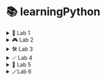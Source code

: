 # **📚 learningPython**

<details>
 <summary>
 🧪 Lab 1
 </summary>

### **💡 Topic:** Basic Input/Output & f-strings

**📝 Explanation:**
Python’s built-in `input()` function reads a line of text from the user as a string. To display output, you can use `print()`. f-strings (`f"…{expr}…"`) let you embed expressions directly inside string literals for readable formatting.

**⭐ Example:**

 ```python
 name = input("Enter your name: ")
 age  = input("Enter your age: ")
 print(f"Hello {name}. You're {age} years old")
 ```

**✅ Questions I have done on that topic:**

* Question 1: Greeted the user by name and age using `input()` and an f-string.

---

### **🔢 Topic:** Type Conversion & Addition

**📝 Explanation:**
User input is always a string. To perform numeric operations, convert with `int()` or `float()`. You can then add mixed types (e.g. `int + float`) and Python will promote to the more general `float`.

**⭐ Example:**

 ```python
 num1  = int(input("Enter a number: "))
 num2  = float(input("Enter a float: "))
 total = num1 + num2
 print(f"The sum is: {total}")
 ```

**✅ Questions I have done on that topic:**

* Question 2: Converted inputs to `int` and `float`, then printed their sum.

---

### **➕➖✖️➗ Topic:** Arithmetic Operators

**📝 Explanation:**
Python supports the usual arithmetic operators:

* `+` (addition)
* `-` (subtraction)
* `*` (multiplication)
* `/` (true division)
* `//` (floor division)
* `%` (modulus)
* `**` (exponentiation)

**⭐ Example:**

 ```python
 a = 10
 b =  3
 print("Addition:         ", a + b)
 print("Subtraction:      ", a - b)
 print("Multiplication: ", a * b)
 print("Division:         ", a / b)
 print("Floor Division: ", a // b)
 print("Modulus:          ", a % b)
 print("Exponentiation: ", a ** b)
 ```

**✅ Questions I have done on that topic:**

* Question 3: Demonstrated all basic arithmetic operators with `a = 10` and `b = 3`.

---

### **✂️ Topic:** String Splitting & Multiple Assignment

**📝 Explanation:**
The string method `.split(sep)` breaks a string into a list by the given separator. You can then unpack those list elements directly into multiple variables in one line.

**⭐ Example:**

 ```python
 name, age, score = input("Enter name, age and score: ").split(", ")
 print(f"name: {name}, age: {age}, score: {score}")
 ```

**✅ Questions I have done on that topic:**

* Question 4: Read three comma-separated values and assigned them to `name`, `age`, and `score`.

---

### **🔗 Topic:** Converting & Concatenating Numeric Strings

**📝 Explanation:**
You can convert string representations of numbers back to numeric types (`int`, `float`), do arithmetic, and then convert back to strings for concatenation.

**⭐ Example:**

 ```python
 int_str   = int(input("Enter integer as string: "))
 float_str = float(input("Enter float as string: "))

 print(int_str, float_str)               # numeric output
 print(int_str + float_str)               # arithmetic sum
 print(str(int_str) + str(float_str))     # string concatenation
 ```

**✅ Questions I have done on that topic:**

* Question 5: Converted inputs from strings to numbers, then demonstrated both arithmetic addition and string concatenation.

---

### **🚦 Topic:** Conditional Statements

**📝 Explanation:**
Use `if`, `else` (and optionally `elif`) to execute code blocks based on boolean conditions.

**⭐ Example:**

 ```python
 marks = float(input("Enter your marks: "))
 if marks >= 40:
     print("Passed")
 else:
     print("Failed")
 ```

**✅ Questions I have done on that topic:**

* Question 6: Checked pass/fail status based on a single `marks` input.

---

### **📊 Topic:** Calculating Percentage & Average

**📝 Explanation:**
You can perform compound arithmetic expressions to compute percentages and averages:

* **Percentage** = `(sum of marks) / (total maximum) * 100`
* **Average** = `(sum of marks) / (number of subjects)`

**⭐ Examples:**

 ```python
 # Percentage
 subject1 = float(input("Subject 1: "))
 subject2 = float(input("Subject 2: "))
 subject3 = float(input("Subject 3: "))
 percentage = ((subject1 + subject2 + subject3) / 300) * 100
 print(f"Percentage: {percentage}")

 # Average with conditional pass/fail
 name, sub1, sub2, sub3 = input("Enter name and marks: ").split(", ")
 avg = (float(sub1) + float(sub2) + float(sub3)) / 3
 if avg >= 40:
     print(f"{name} passed")
 else:
     print(f"{name} failed")
 ```

**✅ Questions I have done on that topic:**

* Question 7: Calculated percentage from three subject marks.
* Question 8: Computed average of three marks and used a conditional to print pass/fail.

---
</details>

<details>
 <summary>
🎮 Lab 2
</summary>

### **🎲 Topic:** Random Number Guessing Game

**📝 Explanation:**
This program uses the `random` module to generate a secret integer between 1 and 10. A `while True` loop repeatedly prompts the user to guess; based on the comparison, it prints hints ("guess higher"/"guess lower") until the correct number is guessed, then breaks out of the loop.

**⭐ Example:**

 ```python
 import random
 number_to_guess = random.randint(1, 10)

 while True:
     guess = int(input("Guess a number between 1 and 10: "))
     if guess < number_to_guess:
         print("guess higher")
         continue
     elif guess > number_to_guess:
         print("guess lower")
         continue
     else:
         print("Correct!")
         break
 ```

**✅ Questions I have done on that topic:**

* Question 1: Built a guessing game that loops until the user finds the randomly chosen number, using `continue` and `break`.

---

### **🔄 Topic:** Basic While Loops

**📝 Explanation:**
`while` loops execute a block as long as a condition remains `True`. You can initialize a counter outside the loop and increment it each iteration.

**⭐ Example:**

 ```python
 n = int(input("Enter a number: "))
 i = 0
 while i < n:
     print(i)
     i += 1
 ```

**✅ Questions I have done on that topic:**

* Question 2: Printed all integers from 0 up to (but not including) the user’s input `n`.

---

### **🚦 Topic:** Conditional Statements (if–elif–else)

**📝 Explanation:**
Use `if`, `elif`, and `else` to branch logic based on multiple mutually exclusive conditions.

**⭐ Example:**

 ```python
 n = int(input("Enter a number: "))
 if n > 0:
     print("positive")
 elif n < 0:
     print("negative")
 else:
     print("0")
 ```

**✅ Questions I have done on that topic:**

* Question 3: Classified the user’s integer as positive, negative, or zero.

---

### **🥇 Topic:** Finding the Largest of Three Numbers

**📝 Explanation:**
Read three values, convert to integers, then use logical comparisons (`and`) in chained `if–elif–else` to determine which is greatest.

**⭐ Example:**

 ```python
 a, b, c = input("Enter three numbers: ").split(", ")
 a, b, c = int(a), int(b), int(c)
 if a > b and a > c:
     print(f"{a} is the largest")
 elif b > a and b > c:
     print(f"{b} is the largest")
 else:
     print(f"{c} is the largest")
 ```

**✅ Questions I have done on that topic:**

* Question 4: Compared three inputs and printed the largest value.

---

### **🎓 Topic:** Grade Classification with if–elif Ladder

**📝 Explanation:**
Use a sequence of `elif` checks to classify numeric marks into grade categories (“A” through “Fail”), handling invalid inputs first.

**⭐ Example:**

 ```python
 marks = int(input("Enter your marks: "))
 if marks > 100:
     print("Please enter valid marks")
 elif marks >= 90:
     print("A")
 elif marks >= 80:
     print("B")
 elif marks >= 70:
     print("C")
 elif marks >= 60:
     print("D")
 else:
     print("Fail")
 ```

**✅ Questions I have done on that topic:**

* Question 5: Printed grade (A–D or Fail) based on user’s marks, with validation for marks over 100.

---

### **➡️ Topic:** For Loops & Even Number Check

**📝 Explanation:**
A `for` loop can iterate over a range of integers. Using the modulo operator (`%`), you can test each number for evenness (`i % 2 == 0`) before printing.

**⭐ Example:**

 ```python
 n = int(input("Enter a number: "))
 for i in range(0, n+1):
     if i % 2 == 0:
         print(i)
 ```

**✅ Questions I have done on that topic:**

* Question 6: Printed all even numbers from 0 up to the user’s input `n`.

---

### **➕ Topic:** Summing Digits of a Number

**📝 Explanation:**
Extract each digit by taking the remainder (`n % 10`) and floor-dividing (`n //= 10`) inside a `while` loop, accumulating the sum.

**⭐ Example:**

 ```python
 n = int(input("Enter a number: "))
 total = 0
 while n > 0:
     total += n % 10
     n //= 10
 print(f"sum: {total}")
 ```

**✅ Questions I have done on that topic:**

* Question 7: Computed and printed the sum of all digits in the user’s number.

---

### **⏯️ Topic:** Loop Control Statements (`continue` & `break`)

**📝 Explanation:**

* `continue` skips the rest of the current iteration and proceeds with the next.
* `break` exits the loop entirely.

**⭐ Examples:**

 ```python
 # continue example
 for i in range(1, 11):
     if i == 5:
         continue
     print(i)

 # break example
 for i in range(10, 101):
     if i % 5 == 0 and i % 7 == 0:
         print(i)
         break
 ```

**✅ Questions I have done on that topic:**

* Question 8: Used `continue` to skip printing when `i == 5`.
* Question 9: Used `break` to stop at the first number divisible by both 5 and 7 between 10 and 100.

---

### **🧩 Topic:** FizzBuzz Implementation

**📝 Explanation:**
Classic loop exercise: for each integer, print “Fizz” if divisible by 3, “Buzz” if by 5, “FizzBuzz” if by both, and skip others.

**⭐ Example:**

 ```python
 for i in range(1, 51):
     if i % 3 == 0 and i % 5 == 0:
         print(f"{i} : FizzBuzz")
     elif i % 3 == 0:
         print(f"{i} : Fizz")
     elif i % 5 == 0:
         print(f"{i} : Buzz")
 ```

**✅ Questions I have done on that topic:**

* Question 10: Implemented FizzBuzz for numbers 1 through 50.

---

### **✖️ Topic:** Multiplication Table

**📝 Explanation:**
Generate and print the multiplication table of a given number `n` by iterating `i` from 1 to 10 and multiplying.

**⭐ Example:**

 ```python
 n = int(input("Enter a number: "))
 for i in range(1, 11):
     print(f"{n} x {i} = {n*i}")
 ```

**✅ Questions I have done on that topic:**

* Question 11: Displayed the 1× to 10× multiplication table for user’s `n`.

---

### **⭐ Topic:** Prime Number Checking

**📝 Explanation:**
To test if `n` is prime, rule out divisors from 2 up to `sqrt(n)`. If none divide `n` evenly, it’s prime.

**⭐ Example:**

 ```python
 n = int(input("Enter a number: "))
 if n <= 1:
     print("not prime")
 else:
     is_prime = True
     for i in range(2, int(n**0.5) + 1):
         if n % i == 0:
             is_prime = False
             break
     print("Prime" if is_prime else "not prime")
 ```

**✅ Questions I have done on that topic:**

* Question 12: Checked and reported whether the input `n` is prime.

---

### **✨ Topic:** Prime Number Generation up to N

**📝 Explanation:**
List all primes ≤ `n` by testing each candidate `i` using the same sieve-like divisor check up to `sqrt(i)`.

**⭐ Example:**

 ```python
 n = int(input("Enter upper limit: "))
 for i in range(2, n+1):
     is_prime = True
     for j in range(2, int(i**0.5) + 1):
         if i % j == 0:
             is_prime = False
     if is_prime:
         print(i)
 ```

**✅ Questions I have done on that topic:**

* Question 13: Printed every prime number between 2 and the user’s limit `n`.

</details>
<details>
 <summary>
🛠️ Lab 3
</summary>

### **⚙️ Topic:** Function Definition & Return Values

**📝 Explanation:**
Functions in Python are defined using the `def` keyword, followed by a name, parameters in parentheses, and a colon. Inside the function, use `return` to send a value back to the caller. If no `return` is given, the function returns `None`.

**⭐ Example:**

 ```python
 def add_numbers(a, b):
     return a + b

 x, y = input("Enter two numbers: ").split(", ")
 print("Sum: ", add_numbers(int(x), int(y)))
 ```

**✅ Questions I have done on that topic:**

* Question 1: Defined `add_numbers(a, b)` to return the sum of two integers read from input.

---

### **🚦 Topic:** Conditional Logic in Functions

**📝 Explanation:**
Functions can contain conditional statements to execute different logic paths. A simple `if–else` inside a function can return different results based on input.

**⭐ Example:**

 ```python
 def even_odd(num):
     if num % 2 == 0:
         return "even"
     else:
         return "odd"

 n = int(input("Enter a number: "))
 print("The number is", even_odd(n))
 ```

**✅ Questions I have done on that topic:**

* Question 2: Wrote `even_odd(num)` to classify an integer as "even" or "odd".

---

### **🔄️ Topic:** Recursive Functions

**📝 Explanation:**
A recursive function calls itself with a modified argument until a base case is met. Careful base-case definition prevents infinite recursion.

**⭐ Example:**

 ```python
 def find_factorial(num):
     if num == 1:
         return 1
     return num * find_factorial(num - 1)

 n = int(input("Enter number: "))
 print(f"The factorial is: {find_factorial(n)}")
 ```

**✅ Questions I have done on that topic:**

* Question 3: Implemented `find_factorial(num)` recursively to compute the factorial of `n`.

---

### **🏆 Topic:** Finding the Maximum of Three Values

**📝 Explanation:**
Use a combination of `if–elif–else` and logical comparisons (`>`) to compare three values and return the largest.

**⭐ Example:**

 ```python
 def find_max(a, b, c):
     if a > b and a > c:
         return a
     elif b > a and b > c:
         return b
     else:
         return c

 print(f"Largest number is: {find_max(5, 6, 7)}")
 ```

**✅ Questions I have done on that topic:**

* Question 4: Created `find_max(a, b, c)` to return the largest of three hard-coded values.

---

### **📦 Topic:** Built-in List Functions (`len`, `sum`, `type`)

**📝 Explanation:**
Python provides built-in functions for common list operations:

* `len(list)` returns the number of elements.
* `sum(list)` returns the sum of numeric elements.
* `type(value)` returns the data type of `value`.

**⭐ Example:**

 ```python
 my_list = [10, 20, 30]
 print("Length: ", len(my_list))
 print("Sum: ", sum(my_list))
 print("Type of sum: ", type(sum(my_list)))
 ```

**✅ Questions I have done on that topic:**

* Question 5: Demonstrated use of `len()`, `sum()`, and `type()` on a sample list.

---

### **➕ Topic:** Calculating Average of a List

**📝 Explanation:**
Compute the average by dividing the sum of elements by the length of the list. You can write a reusable function that takes a list argument.

**⭐ Example 1:**

 ```python
 def find_average(numbers):
     return sum(numbers) / len(numbers)

 nums = [10, 20, 30, 40]
 print("Average: ", find_average(nums))
 ```

**⭐ Example 2 (with `map`):**

 ```python
 def find_avg(number):
     return sum(number) / len(number)

 num = list(map(int, input("Enter numbers separated by space: ").split(" ")))
 print(f"Average: {find_avg(num)}")
 ```

**✅ Questions I have done on that topic:**

* Question 6: Wrote `find_average(numbers)` to compute average of a hard-coded list.
* Question 7: Used `map(int, …)` to parse user input into a list of integers, then computed average.

---

### **🔍 Topic:** Finding Maximum in a List (Custom vs. Built-in)

**📝 Explanation:**
You can manually iterate through a list to find the maximum value, or simply call Python’s built-in `max()` function.

**⭐ Example:**

 ```python
 def find_max_in_list(number):
     max_val = number [0]
     for num in number:
         if num > max_val:
             max_val = num
     return max_val

 def find_max_prebuilt(numbers):
     return max(numbers)

 n = list(map(int, input("Enter numbers separated by space: ").split(" ")))
 print(f"max: {find_max_in_list(n)}")
 print(f"max: {find_max_prebuilt(n)}")
 ```

**✅ Questions I have done on that topic:**

* Question 8: Implemented `find_max_in_list(number)` manually.
* Question 9: Used built-in `max(numbers)` for comparison.

---

### **🔢 Topic:** Counting Even Numbers in a List

**📝 Explanation:**
Iterate through a list, test each element for evenness (`% 2 == 0`), and maintain a counter that you return at the end.

**⭐ Example:**

 ```python
 def count_even(number):
     count = 0
     for num in number:
         if num % 2 == 0:
             count += 1
     return count

 num = list(map(int, input("Enter numbers: ").split(" ")))
 print(f"even : {count_even(num)}")
 ```

**✅ Questions I have done on that topic:**

* Question 10: Wrote `count_even(number)` to count and return the number of even integers in the user-provided list.

---

### **🔪 Topic: List Slicing in Python**

**📝 Explanation:**

List slicing allows you to extract specific portions of a list using the syntax:

 ```python
 list [start:stop:step]
 ```

* **start**: Index where the slice begins (inclusive).
* **stop**: Index where the slice ends (exclusive).
* **step**: (Optional) Interval between elements (default is 1).

Negative indices count from the end of the list.

---

###  **🧪 Examples and Challenges**

---

####  **✂️ Basic Slicing Examples**

 ```python
 my_list = [10, 20, 30, 40, 50, 60]
 ```

 ```python
 # First 4 items
 print(my_list[:4])  # [10, 20, 30, 40]

 # All except first and last
 print(my_list [1:-1])  # [20, 30, 40, 50]

 # Reverse first 3 items
 print(my_list [:3][::-1])  # [30, 20, 10]

 # Last 3 items in reverse
 print(my_list [:-4-1:-1])  # [60, 50, 40]

 # Every 2nd item from index 1
 print(my_list [1::2])  # [20, 40, 60]

 # Copy entire list
 print(my_list [:])  # [10, 20, 30, 40, 50, 60]
 ```

---

####  **💪 Practice Challenges**

1. **Middle section excluding first and last**

 ```python
 lst = [5, 10, 15, 20, 25, 30]
 print(lst [1:-1])  # [10, 15, 20, 25]
 ```

2. **Reverse only first 4 elements**

 ```python
 lst = [1, 2, 3, 4, 5, 6]
 print(lst [:4][::-1] + lst [4:])  # [4, 3, 2, 1, 5, 6]
 ```

3. **Last 4 elements reversed**

 ```python
 lst = [11, 22, 33, 44, 55, 66, 77]
 print(lst [-1:-5:-1])  # [77, 66, 55, 44]
 ```

4. **Every 3rd element starting from index 1**

 ```python
 lst = [0, 1, 2, 3, 4, 5, 6, 7, 8, 9]
 print(lst [1::3])  # [1, 4, 7]
 ```

5. **Copy list without last 2 elements**

 ```python
 lst = [100, 200, 300, 400, 500]
 print(lst [:-2])  # [100, 200, 300]
 ```

---

###  **🧠 Advanced Revision Challenges**

1. **First 5 elements reversed**

 ```python
 lst = [10, 20, 30, 40, 50, 60, 70]
 print(lst [:5][::-1])  # [50, 40, 30, 20, 10]
 ```

2. **From index 3 to 6**

 ```python
 lst = [0, 1, 2, 3, 4, 5, 6, 7, 8]
 print(lst [3:7])  # [3, 4, 5, 6]
 ```

3. **Last 5 elements**

 ```python
 lst = [5, 10, 15, 20, 25, 30, 35, 40]
 print(lst [-5:])  # [20, 25, 30, 35, 40]
 ```

4. **Every 3rd from index 2**

 ```python
 lst = [1, 2, 3, 4, 5, 6, 7, 8, 9, 10, 11]
 print(lst [2::3])  # [3, 6, 9]
 ```

---

###  **🎯 Final Slicing Challenge**

 ```python
 lst = [5, 10, 15, 20, 25, 30, 35, 40, 45, 50]
 ```

1. **Last 3 elements in reverse**

 ```python
 print(lst [-1:-4:-1])  # [50, 45, 40]
 ```

2. **Skip every other element**

 ```python
 print(lst [::2])  # [5, 15, 25, 35, 45]
 ```

3. **Index 2 to 7 in reverse**

 ```python
 print(lst [2:8][::-1])  # [40, 35, 30, 25, 20, 15]
 ```

4. **Exclude first 2 and last 2**

 ```python
 print(lst [2:-2])  # [15, 20, 25, 30, 35, 40]
 ```

5. **Reverse list and take every 3rd item**

 ```python
 print(lst [::-1][::3])  # [50, 35, 20, 5]
 ```

---


### **🛠️ Topic:** List Methods (`append`, `insert`, `remove`, `sort`, `reverse`)

**📝 Explanation:**
Python lists provide built-in methods to modify their contents in place:

* `append(item)` adds `item` to the end.
* `insert(index, item)` places `item` at position `index`.
* `remove(item)` deletes the first occurrence of `item`.
* `sort()` arranges elements in ascending order.
* `reverse()` reverses the list in place.

**⭐ Example:**

 ```python
 lst = [1, 3, 5]
 lst.append(7)        # [1, 3, 5, 7]
 lst.insert(1, 2)     # [1, 2, 3, 5, 7]
 lst.remove(3)        # [1, 2, 5, 7]
 lst.sort()           # [1, 2, 5, 7]
 lst.reverse()        # [7, 5, 2, 1]
 print(lst)           # [7, 5, 2, 1]
 ```

**✅ Questions I have done on that topic:**

* Question 1: Used `append()` to add a single element at the end of a list.
* Question 2: Used `insert()` to place a new element at a specific index.
* Question 3: Used `remove()` to delete a given element by value.
* Question 4: Used `sort()` to sort a list of numbers in ascending order.
* Question 5: Used `reverse()` to reverse the order of a list.

---

### **🔢 Topic:** Counting & Finding Elements (`count`, `index`)

**📝 Explanation:**

* `count(item)` returns how many times `item` appears in the list.
* `index(item)` returns the first index at which `item` appears (raises an error if not found).

**⭐ Example:**

 ```python
 fruits = ['apple', 'banana', 'apple', 'orange', 'banana', 'apple']
 print(fruits.count('apple'))    # 3

 colors = ['red', 'blue', 'green', 'blue', 'yellow']
 print(colors.index('blue'))     # 1
 ```

**✅ Questions I have done on that topic:**

* Question 1: Counted occurrences of `'apple'` in a list of fruit names.
* Question 2: Found the index of the first `'blue'` in a list of colors.

---

### **📑 Topic:** Copying Lists (shallow vs. deep)

**📝 Explanation:**

* `list.copy()` creates a shallow copy: a new list object, but nested objects remain shared.
* `copy.deepcopy()` (from the `copy` module) creates a full deep copy: all levels duplicated.

**⭐ Example:**

 ```python
 import copy

 # Shallow copy of flat list
 numbers = [5, 10, 15]
 copy_numbers = numbers.copy()
 copy_numbers.append(44)
 # numbers remains [5, 10, 15], copy_numbers is [5, 10, 15, 44]

 # Deep copy of nested list
 original = [[1, 2], [3, 4]]
 deep_copy = copy.deepcopy(original)
 deep_copy [0].append(99)
 # original stays [[1, 2], [3, 4]]
 # deep_copy is [[1, 2, 99], [3, 4]]
 ```

**✅ Questions I have done on that topic:**

* Question 1: Created a shallow copy of a simple list and showed modifications don’t affect the original.
* Question 2: Created a deep copy of a nested list and demonstrated independence from the original.

---

### **✂️➕ Topic:** Removing & Extending Lists (`pop`, `extend`)

**📝 Explanation:**

* `pop()` removes and returns the last element (or at a given index if provided).
* `extend(iterable)` appends all elements from `iterable` to the end of the list.

**⭐ Example:**

 ```python
 lst = [10, 20, 30, 40]
 x = lst.pop()           # x = 40, lst = [10, 20, 30]
 lst.extend([20, 25])     # lst = [10, 20, 30, 20, 25]
 print(x, lst)
 ```

**✅ Questions I have done on that topic:**

* Question 1: Used `pop()` to remove and capture the last element of a list.
* Question 2: Used `extend()` to add multiple new items onto a list.

---

### **⚡ Topic:** Functional Tools (`map` & `filter` with `lambda`)

**📝 Explanation:**

* `map(func, iterable)` applies `func` to every item and returns an iterator of results.
* `filter(func, iterable)` returns an iterator of items for which `func(item)` is `True`.
* Combine `filter()` and `map()` to first select items, then transform them.

**⭐ Example:**

 ```python
 nums = [2, 3, 4]
 squares    = list(map(lambda x: x*x, nums))
 evens      = list(filter(lambda x: x % 2 == 0, nums))
 square_evens = list(map(lambda x: x*x, filter(lambda x: x%2 == 0, nums)))
 print(squares)     # [4, 9, 16]
 print(evens)       # [2, 4]
 print(square_evens) # [4, 16]
 ```

**✅ Questions I have done on that topic:**

* Question 1: Used `map()` with a `lambda` to compute squares of a list of numbers.
* Question 2: Used `filter()` with a `lambda` to extract even numbers.
* Question 3: Combined `filter()` and `map()` to square only the even numbers.

---

### **✨ Topic:** List Comprehensions

**📝 Explanation:**
List comprehensions provide a concise syntax to build lists:

 ```python
 [expression for item in iterable if condition]
 ```

They can include an `if…else` inside the expression for conditional output.

**⭐ Example:**

 ```python
 # Squares of 1–10
 squared_nums   = [i*i for i in range(1, 11)]

 # Words starting with 'a'
 words            = ['apple', 'banana', 'avocado', 'berry', 'apricot']
 starts_with_a    = [w for w in words if w [0] == 'a']

 # Even numbers doubled
 nums             = [1, 2, 3, 4, 5, 6]
 multiplied_by_2 = [x*2 for x in nums if x % 2 == 0]

 # Label odd/even
 nums             = [7, 2, 5, 8]
 odd_even       = ["even" if x % 2 == 0 else "odd" for x in nums]
 ```

**✅ Questions I have done on that topic:**

* Question 1: Generated a list of squares using a comprehension.
* Question 2: Filtered a list of strings to those starting with `'a'`.
* Question 3: Created a list of doubled values only for even numbers.
* Question 4: Used a conditional expression inside a comprehension to label each number `"even"` or `"odd"`.
</details>

<details>

<summary>✅ Lab 4</summary> 

### 🧵 Topic: **Tuples**

**Explanation:**
A **tuple** is an ordered, immutable collection of elements. This means once a tuple is created, you cannot change, add, or remove elements from it. Tuples are used to group related data together and ensure that the grouped data stays constant.

They're defined using parentheses `()` and support indexing, slicing, nesting, and unpacking.

**Example:**

```python
my_tuple = (1, 2, 3, 4)
print(my_tuple[1])  # Output: 2

person = ('utkarsh', 21, 'Engineer', 'male')
name, age, job, gender = person
print(name, age, job, gender)
```

---

### 🧵 Topic: **Tuple Unpacking**

**Explanation:**
Tuple unpacking allows you to assign each item in a tuple to a variable in a single line. The number of variables must match the number of elements in the tuple.

**Example:**

```python
t2 = ('python', 3.10, True)
lang, version, is_dynamic = t2
print(lang)  # python
```

---

### 🧵 Topic: **Singleton Tuple**

**Explanation:**
To create a tuple with only one element, you must include a trailing comma. Otherwise, Python treats it as a regular value.

**Example:**

```python
t3 = (42,)  # This is a tuple
print(type(t3))  # <class 'tuple'>

not_a_tuple = (42)
print(type(not_a_tuple))  # <class 'int'>
```

---

### 🧵 Topic: **Tuple Slicing**

**Explanation:**
Just like strings and lists, tuples can be sliced to retrieve a portion of elements using the syntax `tuple[start:stop:step]`.

**Example:**

```python
t = (10, 20, 30, 40, 50)
print(t[1:4])     # (20, 30, 40)
print(t[::-1])    # Reverses the tuple
```

---

### 🧵 Topic: **Tuple Methods: `count()` and `index()`**

**Explanation:**

* `count(x)` → returns the number of times `x` appears in the tuple.
* `index(x)` → returns the index of the first occurrence of `x`.

**Example:**

```python
t = (3, 6, 3, 9, 3, 12)
print(t.count(3))  # 3
print(t.index(9))  # 3
```

---

### 🧵 Topic: **Nested Tuples**

**Explanation:**
Tuples can contain other tuples or complex data types. Access elements using multiple indices.

**Example:**

```python
person = ("utkarsh", (21, 'M'), ("python", "java"))
print(person[1][0])  # 21
print(person[2][1])  # java
```

---

### 🧵 Topic: **Sets**

**Explanation:**
A set is an unordered collection of **unique** elements. Sets are used when you want to store distinct values and perform operations like union, intersection, difference, etc.

**Example:**

```python
nums = {1, 2, 3, 3, 4}
print(nums)  # {1, 2, 3, 4} – duplicates removed
```

---

### 🧵 Topic: **Set Operations**

**Explanation:**

* `|` → Union
* `&` → Intersection
* `-` → Difference
* `^` → Symmetric Difference

**Example:**

```python
a = {1, 2, 3}
b = {2, 3, 6}

print(a | b)  # {1, 2, 3, 6}
print(a & b)  # {2, 3}
print(a - b)  # {1}
print(a ^ b)  # {1, 6}
```

---

### 🧵 Topic: **Set from String**

**Explanation:**
Converting a string to a set helps in extracting unique characters.

**Example:**

```python
word = "balloon"
unique_letters = set(word)
print(unique_letters)  # {'b', 'a', 'l', 'o', 'n'}
```

---

### 🧵 Topic: **Dictionaries**

**Explanation:**
Dictionaries store data as key-value pairs. Keys are unique, and values can be of any data type. Useful for fast lookups and organizing data meaningfully.

**Example:**

```python
student = {
    'name': 'utkarsh',
    'age': 21,
    'courses': ['Math', 'Science']
}
print(student['name'])  # utkarsh
```

---

### 🧵 Topic: **Dictionary Methods: `get()`, `pop()`, `del`**

**Explanation:**

* `get(key)` → returns the value or `None` if the key doesn't exist.
* `pop(key)` → removes and returns the value of the given key.
* `del` → deletes a key-value pair from the dictionary.

**Example:**

```python
student.get('email')             # None
student.pop('grade')             # removes 'grade'
del student['age']               # removes 'age'
```

---

### 🧵 Topic: **Looping Through a Dictionary**

**Explanation:**
You can iterate over keys, values, or both using `keys()`, `values()`, or `items()`.

**Example:**

```python
for key, value in student.items():
    print(f"{key} : {value}")
```

---

### 🧵 Topic: **Nested Dictionaries**

**Explanation:**
A dictionary can store another dictionary as a value. Useful for structured, grouped data.

**Example:**

```python
classroom = {
    'utkarsh': {'age': 21, 'grade': 90},
    'disha': {'age': 32, 'grade': 100}
}
print(classroom['disha']['grade'])  # 100
```

---

### 🧵 Topic: **Real-world Dictionary Use Cases**

#### 📞 Phonebook Lookup

**Explanation:**
Get a value from a dictionary safely using `get()` to avoid errors if the key is missing.

**Example:**

```python
name = input("Enter a name: ")
print(phonebook.get(name, "Not found"))
```

#### 🍎 Inventory Update

**Explanation:**
Simulates real-time item stock updates.

**Example:**

```python
inventory['banana'] -= 2
inventory['grapes'] = 15
```

#### 🔁 Word Frequency Counter

**Explanation:**
Counts how many times each word appears in a sentence.

**Example:**

```python
for word in words:
    word_count[word] = word_count.get(word, 0) + 1
```
</details>




<details>
<summary>🧪 Lab 5</summary>  

 
### **Topic: Object-Oriented Programming (OOP) in Python**


### 🧵 Topic: **Classes and Objects**

**Explanation:**  
A **class** is a blueprint for creating objects. It defines attributes (variables) and methods (functions) that its instances (objects) will have. Objects are instances of a class and represent real-world entities.

**Example:**
```python
class Student:
    def __init__(self, name, age):
        self.name = name
        self.age = age

    def introduce(self):
        print(f"My name is {self.name} and I'm {self.age} years old")

s1 = Student("utkarsh", 21)
s1.introduce()
````

---

### 🧵 Topic: **Constructors (`__init__`)**

**Explanation:**
The `__init__` method is automatically called when a new object is created. It initializes the object’s attributes.

**Example:**

```python
class Car:
    def __init__(self, brand, year):
        self.brand = brand
        self.year = year
```

---

### 🧵 Topic: **Instance Methods**

**Explanation:**
Instance methods operate on the data stored in an object. They’re defined inside a class and use `self` to access instance variables.

**Example:**

```python
class Account:
    def display(self):
        print(f"owner: {self.owner}, balance: {self.balance}")
```

---

### 🧵 Topic: **Default Parameter Values**

**Explanation:**
Default values in constructors let you make parameters optional when creating objects.

**Example:**

```python
class Person:
    def __init__(self, name, city="unknown"):
        self.name = name
        self.city = city
```

---

### 🧵 Topic: **Conditional Logic in Methods**

**Explanation:**
Methods can include logic such as validations or branching. For example, checking if balance is sufficient before withdrawing.

**Example:**

```python
def withdraw(self, amount):
    if amount > self.balance:
        print("insufficient balance")
    else:
        self.balance -= amount
```

---

### 🧵 Topic: **Working with Lists Inside Classes**

**Explanation:**
Objects can have attributes that are lists to store multiple items, such as grades or products.

**Example:**

```python
class Student:
    def __init__(self, name):
        self.name = name
        self.grade = []

    def add_grade(self, grade):
        self.grade.append(grade)

    def average(self):
        return sum(self.grade)/len(self.grade)
```

---

### 🧵 Topic: **Composition: Object Inside Object**

**Explanation:**
Composition is when a class contains instances of other classes. Useful for building real-world relationships like Library → Book.

**Example:**

```python
class Library:
    def __init__(self):
        self.books = []

    def add_book(self, book):
        self.books.append(book)
```

---

### 🧵 Topic: **Encapsulation**

**Explanation:**
Encapsulation groups data and methods that operate on that data into one unit — the class. It helps keep the internal details hidden and only exposes necessary functionality.

---

### 🧵 Topic: **Inheritance**

**Explanation:**
Inheritance lets one class (child) inherit the properties and methods of another class (parent). It enables code reuse and establishes a hierarchy.

**Example:**

```python
class Dog(Animal):
    def speak(self):
        print(f"{self.name} says Woof")
```

---

### 🧵 Topic: **`super()` Keyword**

**Explanation:**
`super()` allows access to methods and properties of a parent class from within a child class. Often used to call the parent’s `__init__` method.

**Example:**

```python
class Car(Vehicle):
    def __init__(self, brand, year, model):
        super().__init__(brand, year)
        self.model = model
```

---

### 🧵 Topic: **Polymorphism via Method Overriding**

**Explanation:**
Polymorphism allows different classes to define methods with the same name but different behavior. Method overriding customizes inherited methods.

**Example:**

```python
class Rectangle(Shape):
    def area(self):
        return self.length * self.breadth
```

---

### 🧵 Topic: **Class vs Instance Variables**

**Explanation:**

* **Instance variables** (like `self.name`) are unique to each object.
* **Class variables** (like `species`) are shared across all instances of the class.

**Example:**

```python
class Dog:
    species = "Canis Familiaris"  # Class variable

    def __init__(self, name, age):
        self.name = name           # Instance variable
```

---

### 🧵 Topic: **Class Methods**

**Explanation:**
Class methods use the `@classmethod` decorator and receive the class as the first argument (`cls`). They're used to access or modify class-level data.

**Example:**

```python
class Counter:
    counter = 0

    @classmethod
    def get_total(cls):
        print(cls.counter)
```

---

### 🧵 Topic: **Practical OOP Examples**

**Explanation:**
These examples implement real-life use cases using OOP concepts like classes, composition, and inheritance.

**Example:**

```python
# Library and Book
lib.add_book(Book("1984", "George Orwell"))
lib.borrow_book("1984")

# Cart and Product
cart.add_product(Product("T-shirt", 20.0))
print(cart.total_price())

# Movie and MovieCollection
collection.find_by_director("Christopher Nolan")

# Playlist and Song
my_playlist.play_all()
my_playlist.remove_song("Bohemian Rhapsody")

# SavingsAccount (extends Account)
a1 = SavingsAccount("utkarsh", 1000, 7)
a1.apply_interest()
```

### 🧵 Topic: **Multiple Inheritance**

**Explanation:**  
Multiple inheritance allows a class to inherit from more than one parent class. Python resolves method calls using **Method Resolution Order (MRO)** — left to right in the class declaration.

**Example:**
```python
class A:
    def greet(self):
        print("Hello from A")

class B:
    def greet(self):
        print("Hello from B")

class C(A, B):
    pass

c = C()
c.greet()   # Output: Hello from A
print(C.mro())
````

---

### 🧵 Topic: **Abstract Classes & Interfaces (ABC module)**

**Explanation:**
Abstract classes are base classes that **cannot be instantiated** and must be inherited.
They contain **abstract methods** (methods with no implementation) using the `@abstractmethod` decorator.

**Example:**

```python
from abc import ABC, abstractmethod

class Shape(ABC):
    @abstractmethod
    def area(self):
        pass

class Circle(Shape):
    def area(self):
        print("Area of circle")

# shape = Shape()  ❌ Error
```

---

### 🧵 Topic: **Interface-Like Behavior**

**Explanation:**
When a class only defines abstract methods, it behaves like an interface — forcing derived classes to implement all declared behaviors.

**Example:**

```python
class Vehicle(ABC):
    @abstractmethod
    def start_engine(self): pass

class Car(Vehicle):
    def start_engine(self):
        print("car starts")
```

---

### 🧵 Topic: **Encapsulation**

**Explanation:**
Encapsulation means **restricting access** to internal variables and methods.

* `_var` → **protected** (convention)
* `__var` → **private** (name mangled)

**Example:**

```python
class Person:
    def __init__(self):
        self.name = "alex"       # public
        self._hobby = "reading"  # protected
        self.__salary = 50000    # private

    def get_salary(self):
        return self.__salary
```

---

### 🧵 Topic: **Polymorphism**

**Explanation:**
Polymorphism allows different classes to implement the same method in different ways. It works via:

* Method overriding
* Common interface usage (e.g., iterating over different objects with the same method name)

**Example:**

```python
class Dog:
    def make_sound(self):
        print("woof")

class Cat:
    def make_sound(self):
        print("meow")

for animal in [Dog(), Cat()]:
    animal.make_sound()
```

---

### 🧵 Topic: **Real-life Polymorphic Examples**

**Explanation:**
Polymorphism is especially useful when using abstract base classes or unified method calls for different child classes.

**Example:**

```python
class Employee:
    def work(self):
        print("employee is working")

class Developer(Employee):
    def work(self):
        print("Developer is coding")

class Designer(Employee):
    def work(self):
        print("Designer is sketching")

for emp in [Employee(), Developer(), Designer()]:
    emp.work()
```

---

### 🧵 Topic: **OOP Mini Project with Abstract Base Class**

**Explanation:**
Using `ABC` and `@abstractmethod`, you can create a structured system where each class must define required behavior, like a login system or user management.

**Example:**

```python
class User(ABC):
    @abstractmethod
    def login(self): pass

class Student(User):
    def login(self):
        print("Student logged in")
```

---

### 🧵 Topic: **Class Variables & `@classmethod`**

**Explanation:**

* **Class variables** are shared across all instances.
* `@classmethod` is used to access or modify class-level variables or behavior.

**Example:**

```python
class Employee(ABC):
    employee_count = 0

    @classmethod
    def display_count(cls):
        print(cls.employee_count)

class Developer(Employee):
    def __init__(self, name):
        self.name = name
        Employee.employee_count += 1
```

---

### 🧵 Topic: **Summary of OOP Concepts Used**

| Concept                   | Used In                                                |
| ------------------------- | ------------------------------------------------------ |
| Classes & Objects         | `Student`, `Book`, `Account`, etc.                     |
| Inheritance               | `Dog(Animal)`, `Car(Vehicle)`, etc.                    |
| Method Overriding         | `Car.show_info()`, `Developer.work()`                  |
| Encapsulation             | Private/protected attributes like `__salary`, `_marks` |
| Polymorphism              | Loops calling `.work()` on various classes             |
| Abstract Classes          | `Shape`, `MediaFile`, `Employee`                       |
| Multiple Inheritance      | `Robot(Speaker, Mover)`                                |
| Composition               | `Library` contains multiple `Book`                     |
| Class Methods & Variables | `Employee.display_count()`, `Book.total_revenue`       |



---


</details>

<details>
<summary> 🪄Lab 6</summary>

### 🧵 Topic: Dunder (Magic) Methods in Python

**Explanation:**
Dunder methods (short for "double underscore") are special methods in Python that let you override or extend default behavior for built-in operations like printing, comparing, indexing, adding, calling, etc. These methods start and end with double underscores (e.g., `__init__`, `__str__`, `__add__`).

| Dunder Method  | Purpose                                       |
| -------------- | --------------------------------------------- |
| `__init__`     | Constructor, initializes object properties    |
| `__str__`      | Defines output for `print(obj)` or `str(obj)` |
| `__repr__`     | Official representation for debugging         |
| `__eq__`       | Custom logic for equality `==`                |
| `__add__`      | Defines behavior for `+` operator             |
| `__len__`      | Defines behavior for `len(obj)`               |
| `__lt__`       | Defines behavior for `<` operator             |
| `__getitem__`  | Enables indexing like `obj[i]`                |
| `__setitem__`  | Allows assignment like `obj[i] = x`           |
| `__contains__` | Used by `in` keyword                          |
| `__call__`     | Allows objects to be called like functions    |

---

### 📘 `__str__` - String Representation for Users

```python
class Book:
    def __init__(self, title, author):
        self.title = title
        self.author = author

    def __str__(self):
        return f'"{self.title}" by {self.author}'

b1 = Book("1984", "George Orwell")
print(b1)
```

**Explanation:**
`__str__` returns a user-friendly string when the object is printed.

**Output:**

```
"1984" by George Orwell
```

---

### ➕ `__add__` - Overloading `+` Operator

```python
class Point:
    def __init__(self, x, y):
        self.x = x
        self.y = y

    def __add__(self, other):
        return Point(self.x + other.x, self.y + other.y)

    def __str__(self):
        return f'Point({self.x}, {self.y})'

p1 = Point(2, 3)
p2 = Point(4, 5)
print(p1 + p2)
```

**Explanation:**
`__add__` defines how `+` works for two objects. Returns a new Point.

**Output:**

```
Point(6, 8)
```

---

### 🤝 `__eq__` - Overloading `==` Operator

```python
class Person:
    def __init__(self, name):
        self.name = name

    def __eq__(self, other):
        return self.name.lower() == other.name.lower()

p1 = Person("Alice")
p2 = Person("alice")
print(p1 == p2)
```

**Explanation:**
`__eq__` defines how equality is checked. Here, case-insensitive name match.

**Output:**

```
True
```

---

### 💸 `__add__` - Wallets Sum Up

```python
class Wallet:
    def __init__(self, amount):
        self.amount = amount

    def __add__(self, other):
        return Wallet(self.amount + other.amount)

    def __str__(self):
        return f'{self.amount}'

w1 = Wallet(50)
w2 = Wallet(100)
w3 = w1 + w2
print(w3)
```

**Explanation:**
Adds the amounts in two wallets and returns a new Wallet.

**Output:**

```
150
```

---

### 📦 `__lt__` - Less Than Comparison

```python
class Box:
    def __init__(self, x, y, z):
        self.volume = x * y * z

    def __lt__(self, other):
        return self.volume < other.volume

b1 = Box(3, 3, 3)
b2 = Box(2, 3, 4)
print(b1 < b2)
print(b2 < b1)
```

**Explanation:**
`__lt__` defines `<` behavior. Compares volumes of the boxes.

**Output:**

```
False
True
```

---

### 📓 `__getitem__` - Indexing Support

```python
class Notebook:
    def __init__(self):
        self.notes = []

    def add_note(self, title):
        self.notes.append(title)

    def __getitem__(self, index):
        return self.notes[index]

n = Notebook()
n.add_note("Buy milk")
n.add_note("Study OOP")
print(n[0])
```

**Explanation:**
Allows indexing into custom object like a list.

**Output:**

```
Buy milk
```

---

### 🎒 `__contains__` - `in` Operator

```python
class Inventory:
    def __init__(self):
        self.items = []

    def add(self, item):
        self.items.append(item)

    def __contains__(self, item):
        return item in self.items

inv = Inventory()
inv.add("sword")
print("sword" in inv)
```

**Explanation:**
Enables `in` operator for the custom class.

**Output:**

```
True
```

---

### 🧾 `__setitem__` + `__getitem__` - Dict-like Behavior

```python
class Scoreboard:
    def __init__(self):
        self.scores = {}

    def __setitem__(self, player, score):
        self.scores[player] = score

    def __getitem__(self, player):
        return self.scores[player]

sb = Scoreboard()
sb["Alice"] = 100
print(sb["Alice"])
```

**Explanation:**
Allows dictionary-style assignment and access.

**Output:**

```
100
```

---

### 📞 `__call__` - Make Object Callable

```python
class Greeter:
    def __init__(self, greeting):
        self.greeting = greeting

    def __call__(self, name):
        print(f"{self.greeting}, {name}!")

j = Greeter("Hello")
j("Utkarsh")
```

**Explanation:**
Allows object to be used like a function call.

**Output:**

```
Hello, Utkarsh!
```

---

### 📋 Full Feature Example: Task Manager

```python
class TaskManager:
    def __init__(self):
        self.tasks = {}

    def __setitem__(self, name, description):
        self.tasks[name] = description

    def __getitem__(self, name):
        return self.tasks[name]

    def __contains__(self, name):
        return name in self.tasks

    def __len__(self):
        return len(self.tasks)

    def __str__(self):
        return f"task manager : {self.tasks}"

    def __repr__(self):
        return f"task manager : {self.tasks}"

    def __call__(self):
        for key in self.tasks:
            print(f"{key} : {self.tasks[key]}")

tm = TaskManager()
tm["laundry"] = "Wash clothes"
tm["study"] = "Python OOP"
print("laundry" in tm)
print(tm["study"])
print(len(tm))
tm()
print(tm)
```

**Explanation:**
Implements multiple dunder methods to make object behave like a dictionary, function, iterable, etc.

**Output:**

```
True
Python OOP
2
laundry : Wash clothes
study : Python OOP
task manager : {'laundry': 'Wash clothes', 'study': 'Python OOP'}
```

---

Each dunder method customizes specific behavior and interaction of objects with Python syntax and built-in operations. Understanding and using them allows you to design more intuitive and powerful custom classes.
</details>



